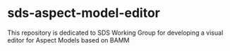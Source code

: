 # sds-aspect-model-editor
This repository is dedicated to SDS Working Group for developing a visual editor for Aspect Models based on BAMM
